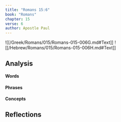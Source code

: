```yaml
---
title: "Romans 15:6"
book: "Romans"
chapter: 15
verse: 6
author: Apostle Paul
---
```

![[/Greek/Romans/015/Romans-015-006G.md#Text]]
![[/Hebrew/Romans/015/Romans-015-006H.md#Text]]

## Analysis

#### Words

#### Phrases

#### Concepts

## Reflections
